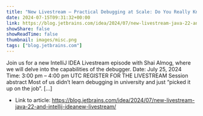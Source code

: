 ```yaml
---
title: "New Livestream – Practical Debugging at Scale: Do You Really Know How to Debug Effectively?"
date: 2024-07-15T09:31:32+00:00
link: https://blog.jetbrains.com/idea/2024/07/new-livestream-java-22-and-intellij-ideanew-livestream/
showShare: false
showReadTime: false
thumbnail: images/misc.png
tags: ["blog.jetbrains.com"]
---
```

Join us for a new IntelliJ IDEA Livestream episode with Shai Almog, where we will delve into the capabilities of the debugger. Date: July 25, 2024 Time: 3:00 pm – 4:00 pm UTC REGISTER FOR THE LIVESTREAM Session abstract Most of us didn’t learn debugging in university and just “picked it up on the job”. […]

- Link to article: https://blog.jetbrains.com/idea/2024/07/new-livestream-java-22-and-intellij-ideanew-livestream/